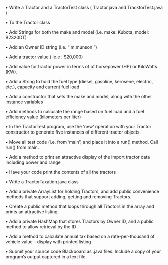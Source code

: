• Write a Tractor and a  TractorTest class ( Tractor.java and  TracktorTest.java )

• To the Tractor class

• Add Strings for both the make and model
(i.e. make: Kubota, model: B2320DT)

• Add an Owner ID string (i.e. “ m.munson ”)

• Add a tractor value ( ie.e . $20,000)

• Add value for tractor power in terms of of horsepower (HP) or  KiloWatts (KW).

• Add a String to hold the fuel type (diesel, gasoline, kerosene, electric, etc.), capacity and current fuel load

• Add a constructor that sets the make and model, along with the other instance variables

• Add methods to calculate the range based on fuel load and a fuel efficiency value (kilometers per liter)

• In the  TractorTest program, use the ‘new’ operation with your Tractor constructor to generate five instances of different tractor objects.

• Move all test code (i.e. from ‘main’) and place it into a run() method. Call run() from main.

• Add a method to print an attractive display of the import tractor data including power and range

• Have your code print the contents of all the tractors

• Write a  TractorTaxation.java class

• Add a private  ArrayList for holding Tractors, and add public convenience methods that support adding, getting and removing Tractors.

• Create a public method that loops through all Tractors in the array and prints an attractive listing.

• Add a private HashMap that stores Tractors by Owner ID, and a public method to allow retrieval by the ID .

• Add a method to calculate annual tax based on a rate-per-thousand of vehicle value  – display with printed listing

• Submit your source code Blackboard as .java files. Include a copy of your program’s output captured in a text file. 
